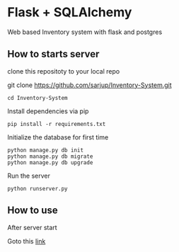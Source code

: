 # Flask + SQLAlchemy
Web based Inventory system with flask and postgres

## How to starts server
clone this repositoty to your local repo


git clone https://github.com/sarjup/Inventory-System.git
```
cd Inventory-System
```


Install dependencies via pip

```
pip install -r requirements.txt 
```

Initialize the database for first time

```
python manage.py db init
python manage.py db migrate
python manage.py db upgrade
```

Run the server

```
python runserver.py
```

## How to use
After server start


Goto this [link](http://localhost:5000/)




